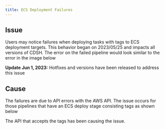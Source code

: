 ```yaml
---
title: ECS Deployment Failures
---
```


## Issue
Users may notice failures when deploying tasks with tags to ECS deployment targets. This behavior began on 2023/05/25 and impacts all versions of CDSH. The error on the failed pipeline would look similar to the error in the image below

**Update Jun 1, 2023:** Hotfixes and versions have been released to address this issue

## Cause
The failures are due to API errors with the AWS API. The issue occurs for those pipelines that have an ECS deploy stage consisting tags as shown below

The API that accepts the tags has been causing the issue.
 
 

